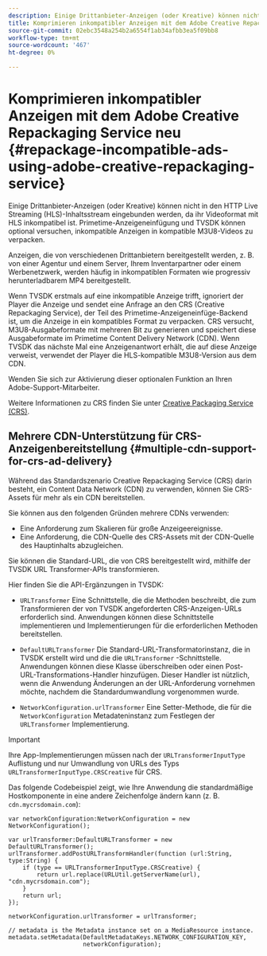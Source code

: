 ```yaml
---
description: Einige Drittanbieter-Anzeigen (oder Kreative) können nicht in den HTTP Live Streaming (HLS)-Inhaltsstream eingebunden werden, da ihr Videoformat mit HLS inkompatibel ist. Primetime-Anzeigeneinfügung und TVSDK können optional versuchen, inkompatible Anzeigen in kompatible M3U8-Videos zu verpacken.
title: Komprimieren inkompatibler Anzeigen mit dem Adobe Creative Repackaging Service neu
source-git-commit: 02ebc3548a254b2a6554f1ab34afbb3ea5f09bb8
workflow-type: tm+mt
source-wordcount: '467'
ht-degree: 0%

---
```


# Komprimieren inkompatibler Anzeigen mit dem Adobe Creative Repackaging Service neu {#repackage-incompatible-ads-using-adobe-creative-repackaging-service}

Einige Drittanbieter-Anzeigen (oder Kreative) können nicht in den HTTP Live Streaming (HLS)-Inhaltsstream eingebunden werden, da ihr Videoformat mit HLS inkompatibel ist. Primetime-Anzeigeneinfügung und TVSDK können optional versuchen, inkompatible Anzeigen in kompatible M3U8-Videos zu verpacken.

Anzeigen, die von verschiedenen Drittanbietern bereitgestellt werden, z. B. von einer Agentur und einem Server, Ihrem Inventarpartner oder einem Werbenetzwerk, werden häufig in inkompatiblen Formaten wie progressiv herunterladbarem MP4 bereitgestellt.

Wenn TVSDK erstmals auf eine inkompatible Anzeige trifft, ignoriert der Player die Anzeige und sendet eine Anfrage an den CRS (Creative Repackaging Service), der Teil des Primetime-Anzeigeneinfüge-Backend ist, um die Anzeige in ein kompatibles Format zu verpacken. CRS versucht, M3U8-Ausgabeformate mit mehreren Bit zu generieren und speichert diese Ausgabeformate im Primetime Content Delivery Network (CDN). Wenn TVSDK das nächste Mal eine Anzeigenantwort erhält, die auf diese Anzeige verweist, verwendet der Player die HLS-kompatible M3U8-Version aus dem CDN.

Wenden Sie sich zur Aktivierung dieser optionalen Funktion an Ihren Adobe-Support-Mitarbeiter.

Weitere Informationen zu CRS finden Sie unter [Creative Packaging Service (CRS)](https://helpx.adobe.com/content/dam/help/en/primetime/guides/crs.pdf).

## Mehrere CDN-Unterstützung für CRS-Anzeigenbereitstellung {#multiple-cdn-support-for-crs-ad-delivery}

Während das Standardszenario Creative Repackaging Service (CRS) darin besteht, ein Content Data Network (CDN) zu verwenden, können Sie CRS-Assets für mehr als ein CDN bereitstellen.

Sie können aus den folgenden Gründen mehrere CDNs verwenden:

* Eine Anforderung zum Skalieren für große Anzeigeereignisse.
* Eine Anforderung, die CDN-Quelle des CRS-Assets mit der CDN-Quelle des Hauptinhalts abzugleichen.

Sie können die Standard-URL, die von CRS bereitgestellt wird, mithilfe der TVSDK URL Transformer-APIs transformieren.

Hier finden Sie die API-Ergänzungen in TVSDK:

* `URLTransformer` Eine Schnittstelle, die die Methoden beschreibt, die zum Transformieren der von TVSDK angeforderten CRS-Anzeigen-URLs erforderlich sind. Anwendungen können diese Schnittstelle implementieren und Implementierungen für die erforderlichen Methoden bereitstellen.

* `DefaultURLTransformer` Die Standard-URL-Transformatorinstanz, die in TVSDK erstellt wird und die die `URLTransformer` -Schnittstelle. Anwendungen können diese Klasse überschreiben oder einen Post-URL-Transformations-Handler hinzufügen. Dieser Handler ist nützlich, wenn die Anwendung Änderungen an der URL-Anforderung vornehmen möchte, nachdem die Standardumwandlung vorgenommen wurde.

* `NetworkConfiguration.urlTransformer` Eine Setter-Methode, die für die `NetworkConfiguration` Metadateninstanz zum Festlegen der `URLTransformer` Implementierung.

>[!IMPORTANT]
>
>Ihre App-Implementierungen müssen nach der `URLTransformerInputType` Auflistung und nur Umwandlung von URLs des Typs `URLTransformerInputType.CRSCreative` für CRS.

Das folgende Codebeispiel zeigt, wie Ihre Anwendung die standardmäßige Hostkomponente in eine andere Zeichenfolge ändern kann (z. B. `cdn.mycrsdomain.com`):

```
var networkConfiguration:NetworkConfiguration = new NetworkConfiguration(); 
   
var urlTransformer:DefaultURLTransformer = new DefaultURLTransformer(); 
urlTransformer.addPostURLTransformHandler(function (url:String, type:String) { 
    if (type == URLTransformerInputType.CRSCreative) { 
        return url.replace(URLUtil.getServerName(url), "cdn.mycrsdomain.com"); 
    } 
    return url; 
}); 
  
networkConfiguration.urlTransformer = urlTransformer; 
   
// metadata is the Metadata instance set on a MediaResource instance. 
metadata.setMetadata(DefaultMetadataKeys.NETWORK_CONFIGURATION_KEY,  
                     networkConfiguration);
```
